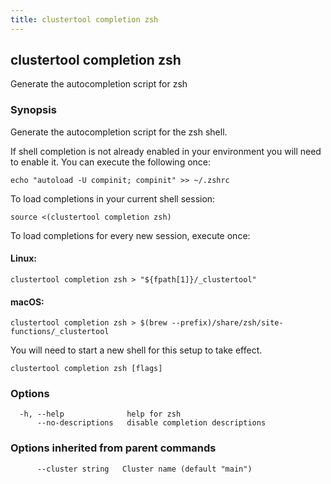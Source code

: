 ```yaml
---
title: clustertool completion zsh
---
```

## clustertool completion zsh

Generate the autocompletion script for zsh

### Synopsis

Generate the autocompletion script for the zsh shell.

If shell completion is not already enabled in your environment you will need
to enable it.  You can execute the following once:

    echo "autoload -U compinit; compinit" >> ~/.zshrc

To load completions in your current shell session:

    source <(clustertool completion zsh)

To load completions for every new session, execute once:

#### Linux:

    clustertool completion zsh > "${fpath[1]}/_clustertool"

#### macOS:

    clustertool completion zsh > $(brew --prefix)/share/zsh/site-functions/_clustertool

You will need to start a new shell for this setup to take effect.


```
clustertool completion zsh [flags]
```

### Options

```
  -h, --help              help for zsh
      --no-descriptions   disable completion descriptions
```

### Options inherited from parent commands

```
      --cluster string   Cluster name (default "main")
```
